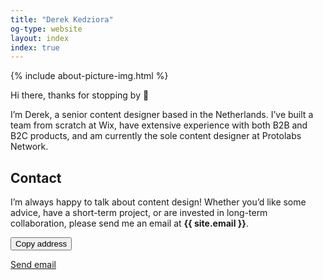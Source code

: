 ```yaml
---
title: "Derek Kedziora"
og-type: website
layout: index
index: true
---
```


{% include about-picture-img.html %}

Hi there, thanks for stopping by 👋

I’m Derek, a senior content designer based in the Netherlands. I’ve built a team from scratch at Wix, have extensive experience with both B2B and B2C products, and am currently the sole content designer at Protolabs Network. 

## Contact 

I’m always happy to talk about content design! Whether you’d like some advice, have a short-term project, or are invested in long-term collaboration, please send me an email at **{{ site.email }}**.

<div class="tag-list copy-buttons">

<button class="btn btn-default" onclick="copyEmailtoClipboard('{{site.email}}')">Copy address</button>

<a href="mailto:{{site.email}}">Send email</a>
</div>

<script>

// copy email to clipboard

function copyEmailtoClipboard() {
    navigator.clipboard.writeText((arguments[0]));
}

</script>